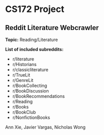 # CS172 Project

## Reddit Literature Webcrawler

**Topic:** Reading/Literature

**List of included subreddits:**

- r/literature
- r/Historians
- r/classicliterature
- r/TrueLit
- r/GenreLit
- r/BookCollecting
- r/BookDiscussion
- r/BookRecommendations
- r/Reading
- r/Books
- r/BookClub
- r/NonfictionBooks 

Ann Xie, Javier Vargas, Nicholas Wong